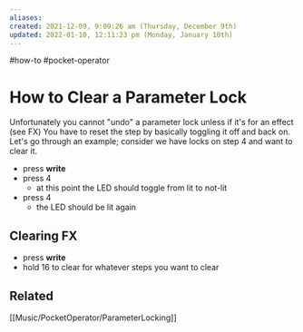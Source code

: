 ```yaml
---
aliases: 
created: 2021-12-09, 9:09:26 am (Thursday, December 9th)
updated: 2022-01-10, 12:11:23 pm (Monday, January 10th)
---
```

#how-to #pocket-operator

# How to Clear a Parameter Lock
Unfortunately you cannot "undo" a parameter lock unless if it's for an effect (see FX)
You have to reset the step by basically toggling it off and back on.
Let's go through an example; consider we have locks on step 4 and want to clear it.
- press **write**
- press 4
  - at this point the LED should toggle from lit to not-lit
- press 4
  - the LED should be lit again

## Clearing FX
- press **write**
- hold 16 to clear for whatever steps you want to clear

## Related
[[Music/PocketOperator/ParameterLocking]]